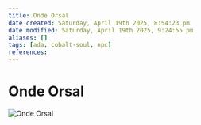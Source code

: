 ```yaml
---
title: Onde Orsal
date created: Saturday, April 19th 2025, 8:54:23 pm
date modified: Saturday, April 19th 2025, 9:24:55 pm
aliases: []
tags: [ada, cobalt-soul, npc]
references: 
---
```


# Onde Orsal

![Onde Orsal](../assets/images/onde-orsal.png)
